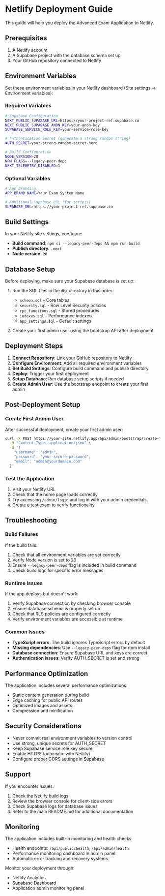 # Netlify Deployment Guide

This guide will help you deploy the Advanced Exam Application to Netlify.

## Prerequisites

1. A Netlify account
2. A Supabase project with the database schema set up
3. Your GitHub repository connected to Netlify

## Environment Variables

Set these environment variables in your Netlify dashboard (Site settings → Environment variables):

### Required Variables

```bash
# Supabase Configuration
NEXT_PUBLIC_SUPABASE_URL=https://your-project-ref.supabase.co
NEXT_PUBLIC_SUPABASE_ANON_KEY=your-anon-key
SUPABASE_SERVICE_ROLE_KEY=your-service-role-key

# Authentication Secret (generate a strong random string)
AUTH_SECRET=your-strong-random-secret-here

# Build Configuration
NODE_VERSION=20
NPM_FLAGS=--legacy-peer-deps
NEXT_TELEMETRY_DISABLED=1
```

### Optional Variables

```bash
# App Branding
APP_BRAND_NAME=Your Exam System Name

# Additional Supabase URL (for scripts)
SUPABASE_URL=https://your-project-ref.supabase.co
```

## Build Settings

In your Netlify site settings, configure:

- **Build command**: `npm ci --legacy-peer-deps && npm run build`
- **Publish directory**: `.next`
- **Node version**: `20`

## Database Setup

Before deploying, make sure your Supabase database is set up:

1. Run the SQL files in the `db/` directory in this order:
   - `schema.sql` - Core tables
   - `security.sql` - Row Level Security policies
   - `rpc_functions.sql` - Stored procedures
   - `indexes.sql` - Performance indexes
   - `app_settings.sql` - Default settings

2. Create your first admin user using the bootstrap API after deployment

## Deployment Steps

1. **Connect Repository**: Link your GitHub repository to Netlify
2. **Configure Environment**: Add all required environment variables
3. **Set Build Settings**: Configure build command and publish directory
4. **Deploy**: Trigger your first deployment
5. **Setup Database**: Run database setup scripts if needed
6. **Create Admin User**: Use the bootstrap endpoint to create your first admin

## Post-Deployment Setup

### Create First Admin User

After successful deployment, create your first admin user:

```bash
curl -X POST https://your-site.netlify.app/api/admin/bootstrap/create-first-user \
  -H "Content-Type: application/json" \
  -d '{
    "username": "admin",
    "password": "your-secure-password",
    "email": "admin@yourdomain.com"
  }'
```

### Test the Application

1. Visit your Netlify URL
2. Check that the home page loads correctly
3. Try accessing `/admin/login` and log in with your admin credentials
4. Create a test exam to verify functionality

## Troubleshooting

### Build Failures

If the build fails:

1. Check that all environment variables are set correctly
2. Verify Node version is set to 20
3. Ensure `--legacy-peer-deps` flag is included in build command
4. Check build logs for specific error messages

### Runtime Issues

If the app deploys but doesn't work:

1. Verify Supabase connection by checking browser console
2. Ensure database schema is properly set up
3. Check that RLS policies are configured correctly
4. Verify environment variables are accessible at runtime

### Common Issues

- **TypeScript errors**: The build ignores TypeScript errors by default
- **Missing dependencies**: Use `--legacy-peer-deps` flag for npm install
- **Database connection**: Ensure Supabase URL and keys are correct
- **Authentication issues**: Verify AUTH_SECRET is set and strong

## Performance Optimization

The application includes several performance optimizations:

- Static content generation during build
- Edge caching for public API routes
- Optimized images and assets
- Compression and minification

## Security Considerations

- Never commit real environment variables to version control
- Use strong, unique secrets for AUTH_SECRET
- Keep Supabase service role key secure
- Enable HTTPS (automatic with Netlify)
- Configure proper CORS settings in Supabase

## Support

If you encounter issues:

1. Check the Netlify build logs
2. Review the browser console for client-side errors
3. Check Supabase logs for database issues
4. Refer to the main README.md for additional documentation

## Monitoring

The application includes built-in monitoring and health checks:

- Health endpoints: `/api/public/health`, `/api/admin/health`
- Performance monitoring dashboard in admin panel
- Automatic error tracking and recovery systems

Monitor your deployment through:
- Netlify Analytics
- Supabase Dashboard
- Application admin monitoring panel